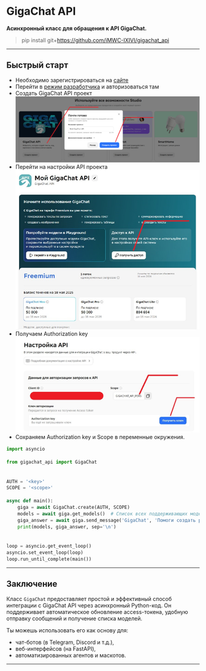 # GigaChat API

**Асинхронный класс для обращения к API GigaChat.**

> pip install git+https://github.com/iMWC-IXIVI/gigachat_api

---

## Быстрый старт

* Необходимо зарегистрироваться на [сайте](https://giga.chat/)
* Перейти в [режим разработчика](https://developers.sber.ru/studio/workspaces/) и авторизоваться там
* Создать GigaChat API проект ![Создание API проекта](images/create_project_gigachat.png)
* Перейти на настройки API проекта ![Настройки API проекта](images/project.jpg)
* Получаем Authorization key ![Авторизационный ключ](images/authorization_key.jpg)
* Сохраняем Authorization key и Scope в переменные окружения.

```python
import asyncio

from gigachat_api import GigaChat


AUTH = '<key>'
SCOPE = '<scope>'

async def main():
    giga = await GigaChat.create(AUTH, SCOPE)
    models = await giga.get_models()  # Список всех поддерживающих моделей
    giga_answer = await giga.send_message('GigaChat', 'Помоги создать репозиторий', 'Ты профессионал платформы GitVerse')  # Ответ от нейросети
    print(models, giga_answer, sep='\n')

    
loop = asyncio.get_event_loop()
asyncio.set_event_loop(loop)
loop.run_until_complete(main())
```

---

## Заключение

Класс `GigaChat` предоставляет простой и эффективный способ интеграции с GigaChat API через асинхронный Python-код. Он поддерживает автоматическое обновление access-токена, удобную отправку сообщений и получение списка моделей.

Ты можешь использовать его как основу для:

- чат-ботов (в Telegram, Discord и т.д.),
- веб-интерфейсов (на FastAPI),
- автоматизированных агентов и маскотов.

---
